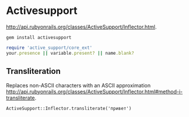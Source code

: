 # Activesupport

<http://api.rubyonrails.org/classes/ActiveSupport/Inflector.html>.

    gem install activesupport

```ruby
require 'active_support/core_ext'
your.presence || variable.present? || name.blank?
```

## Transliteration

Replaces non-ASCII characters with an ASCII approximation
<http://api.rubyonrails.org/classes/ActiveSupport/Inflector.html#method-i-transliterate>.

    ActiveSupport::Inflector.transliterate('привет')
